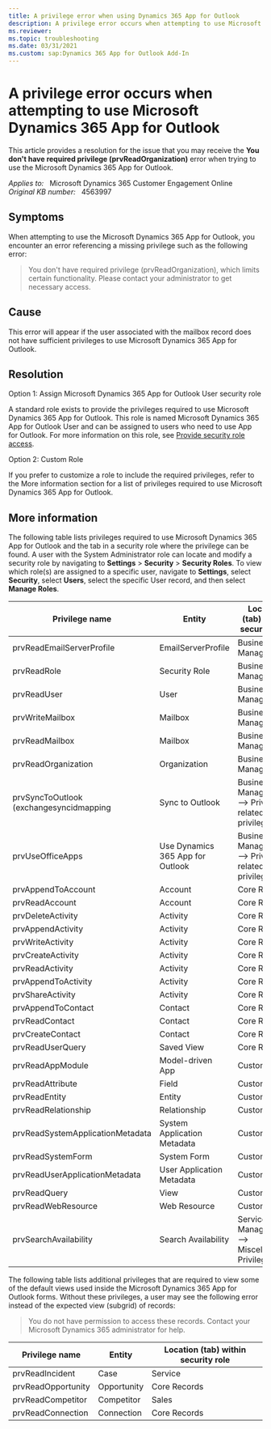 ```yaml
---
title: A privilege error when using Dynamics 365 App for Outlook
description: A privilege error occurs when attempting to use Microsoft Dynamics 365 App for Outlook. Provides options to solve this issue.
ms.reviewer: 
ms.topic: troubleshooting
ms.date: 03/31/2021
ms.custom: sap:Dynamics 365 App for Outlook Add-In
---
```

# A privilege error occurs when attempting to use Microsoft Dynamics 365 App for Outlook

This article provides a resolution for the issue that you may receive the **You don't have required privilege (prvReadOrganization)** error when trying to use the Microsoft Dynamics 365 App for Outlook.

_Applies to:_ &nbsp; Microsoft Dynamics 365 Customer Engagement Online  
_Original KB number:_ &nbsp; 4563997

## Symptoms

When attempting to use the Microsoft Dynamics 365 App for Outlook, you encounter an error referencing a missing privilege such as the following error:

> You don't have required privilege (prvReadOrganization), which limits certain functionality. Please contact your administrator to get necessary access.

## Cause

This error will appear if the user associated with the mailbox record does not have sufficient privileges to use Microsoft Dynamics 365 App for Outlook.

## Resolution

Option 1: Assign Microsoft Dynamics 365 App for Outlook User security role

A standard role exists to provide the privileges required to use Microsoft Dynamics 365 App for Outlook. This role is named Microsoft Dynamics 365 App for Outlook User and can be assigned to users who need to use App for Outlook. For more information on this role, see [Provide security role access](/dynamics365/outlook-app/deploy-dynamics-365-app-for-outlook#provide-security-role-access).

Option 2: Custom Role

If you prefer to customize a role to include the required privileges, refer to the More information section for a list of privileges required to use Microsoft Dynamics 365 App for Outlook.

## More information

The following table lists privileges required to use Microsoft Dynamics 365 App for Outlook and the tab in a security role where the privilege can be found. A user with the System Administrator role can locate and modify a security role by navigating to **Settings** > **Security** > **Security Roles**. To view which role(s) are assigned to a specific user, navigate to **Settings**, select **Security**, select **Users**, select the specific User record, and then select **Manage Roles**.

| Privilege name| Entity| Location (tab) within security role|
|---|---|---|
|prvReadEmailServerProfile|EmailServerProfile|Business Management|
|prvReadRole|Security Role|Business Management|
|prvReadUser|User|Business Management|
|prvWriteMailbox|Mailbox|Business Management|
|prvReadMailbox|Mailbox|Business Management|
|prvReadOrganization|Organization|Business Management|
|prvSyncToOutlook (exchangesyncidmapping|Sync to Outlook|Business Management --> Privacy-related privileges|
|prvUseOfficeApps|Use Dynamics 365 App for Outlook|Business Management --> Privacy-related privileges|
|prvAppendToAccount|Account|Core Records|
|prvReadAccount|Account|Core Records|
|prvDeleteActivity|Activity|Core Records|
|prvAppendActivity|Activity|Core Records|
|prvWriteActivity|Activity|Core Records|
|prvCreateActivity|Activity|Core Records|
|prvReadActivity|Activity|Core Records|
|prvAppendToActivity|Activity|Core Records|
|prvShareActivity|Activity|Core Records|
|prvAppendToContact|Contact|Core Records|
|prvReadContact|Contact|Core Records|
|prvCreateContact|Contact|Core Records|
|prvReadUserQuery|Saved View|Core Records|
|prvReadAppModule|Model-driven App|Customization|
|prvReadAttribute|Field|Customization|
|prvReadEntity|Entity|Customization|
|prvReadRelationship|Relationship|Customization|
|prvReadSystemApplicationMetadata|System Application Metadata|Customization|
|prvReadSystemForm|System Form|Customization|
|prvReadUserApplicationMetadata|User Application Metadata|Customization|
|prvReadQuery|View|Customization|
|prvReadWebResource|Web Resource|Customization|
|prvSearchAvailability|Search Availability|Service Management --> Miscellaneous Privileges|

The following table lists additional privileges that are required to view some of the default views used inside the Microsoft Dynamics 365 App for Outlook forms. Without these privileges, a user may see the following error instead of the expected view (subgrid) of records:

> You do not have permission to access these records. Contact your Microsoft Dynamics 365 administrator for help.

| Privilege name| Entity| Location (tab) within security role|
|---|---|---|
|prvReadIncident|Case|Service|
|prvReadOpportunity|Opportunity|Core Records|
|prvReadCompetitor|Competitor|Sales|
|prvReadConnection|Connection|Core Records|
